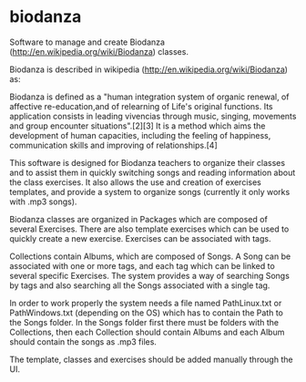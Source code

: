 biodanza
========

Software to manage and create Biodanza (http://en.wikipedia.org/wiki/Biodanza) classes. 

Biodanza is described in wikipedia (http://en.wikipedia.org/wiki/Biodanza) as:

Biodanza is defined as a "human integration system of organic renewal, of affective re-education,and of relearning of Life's original functions. Its application consists in leading vivencias through music, singing, movements and group encounter situations".[2][3]
It is a method which aims the development of human capacities, including the feeling of happiness, communication skills and improving of relationships.[4]

This software is designed for Biodanza teachers to organize their classes and to assist them in quickly switching songs and reading information about the class exercises. It also allows the use and creation of exercises templates, and provide a system to organize songs (currently it only works with .mp3 songs).

Biodanza classes are organized in Packages which  are composed of several Exercises. There are also template exercises which can be used to quickly create a new exercise. Exercises can be associated with tags.

Collections contain Albums, which are composed of Songs. A Song can be associated with one or more tags, and each tag which can be linked to several specific Exercises. The system provides a way of searching Songs by tags and also searching all the Songs associated with a single tag.

In order to work properly the system needs a file named PathLinux.txt or PathWindows.txt (depending on the OS) which has to contain the Path to the Songs folder. In the Songs folder first there must be folders with the Collections, then each Collection should contain Albums and each Album should contain the songs as .mp3 files.

The template, classes and exercises should be added manually through the UI.
